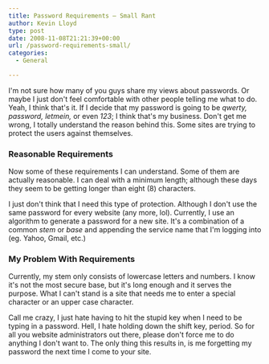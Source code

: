 ```yaml
---
title: Password Requirements – Small Rant
author: Kevin Lloyd
type: post
date: 2008-11-08T21:21:39+00:00
url: /password-requirements-small/
categories:
  - General

---
```

I'm not sure how many of you guys share my views about passwords. Or maybe I just don't feel comfortable with other people telling me what to do. Yeah, I think that's it. If I decide that my password is going to be _qwerty, password, letmein,_ or even _123_; I think that's my business. Don't get me wrong, I totally understand the reason behind this. Some sites are trying to protect the users against themselves.

### Reasonable Requirements

Now some of these requirements I can understand. Some of them are actually reasonable. I can deal with a minimum length; although these days they seem to be getting longer than eight (8) characters.

I just don't think that I need this type of protection. Although I don't use the same password for every website (any more, lol). Currently, I use an algorithm to generate a password for a new site. It's a combination of a common _stem_ or _base_ and appending the service name that I'm logging into (eg. Yahoo, Gmail, etc.)

### My Problem With Requirements

Currently, my stem only consists of lowercase letters and numbers. I know it's not the most secure base, but it's long enough and it serves the purpose. What I can't stand is a site that needs me to enter a special character or an upper case character.

Call me crazy, I just hate having to hit the stupid <Shift> key when I need to be typing in a password. Hell, I hate holding down the shift key, period. So for all you website administrators out there, please don't force me to do anything I don't want to. The only thing this results in, is me forgetting my password the next time I come to your site.